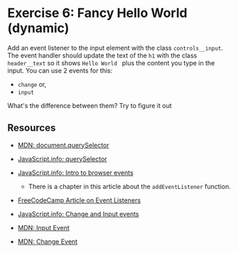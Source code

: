 # Exercise 6: Fancy Hello World (dynamic)

Add an event listener to the input element with the class `controls__input`. The event handler should update the text of the `h1` with the class `header__text` so it shows `Hello World ` plus the content you type in the input.
You can use 2 events for this:

- `change` or,
- `input`

What's the difference between them? Try to figure it out

## Resources

- [MDN: document.querySelector](https://developer.mozilla.org/en-US/docs/Web/API/Document/querySelector)
- [JavaScript.info: querySelector](https://javascript.info/searching-elements-dom#querySelector)

- [JavaScript.info: Intro to browser events](https://javascript.info/introduction-browser-events#addeventlistener)
  - There is a chapter in this article about the `addEventListener` function.
- [FreeCodeCamp Article on Event Listeners](https://www.freecodecamp.org/news/javascript-addeventlistener-example-code/)

- [JavaScript.info: Change and Input events](https://javascript.info/events-change-input)

- [MDN: Input Event](https://developer.mozilla.org/en-US/docs/Web/API/HTMLElement/input_event)

- [MDN: Change Event](https://developer.mozilla.org/en-US/docs/Web/API/HTMLElement/change_event)
